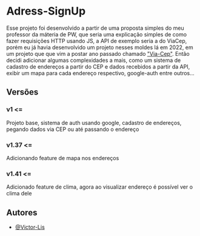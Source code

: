 # Adress-SignUp
Esse projeto foi desenvolvido a partir de uma proposta simples do meu professor da máteria de PW, que seria uma explicação simples de como fazer requisições HTTP usando JS, a API de exemplo seria a do ViaCep, porém eu já havia desenvolvido um projeto nesses moldes lá em 2022, em um projeto que que vim a postar ano passado chamado ["Via-Cep"](https://github.com/Victor-Lis/ViaCep).
Então decidi adicionar algumas complexidades a mais, como um sistema de cadastro de endereços a partir do CEP e dados recebidos a partir da API, exibir um mapa para cada endereço respectivo, google-auth entre outros...

## Versões 

### v1 <=
Projeto base, sistema de auth usando google, cadastro de endereços, pegando dados via CEP ou até passando o endereço

### v1.37 <=
Adicionando feature de mapa nos endereços

### v1.41 <=
Adicionado feature de clima, agora ao visualizar endereço é possível ver o clima dele

## Autores
- [@Victor-Lis]("https://github.com/Victor-Lis")
